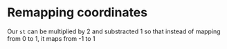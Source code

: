 
# Remapping coordinates

Our `st` can be multiplied by 2 and substracted 1 so that
instead of mapping from 0 to 1, it maps from -1 to 1
